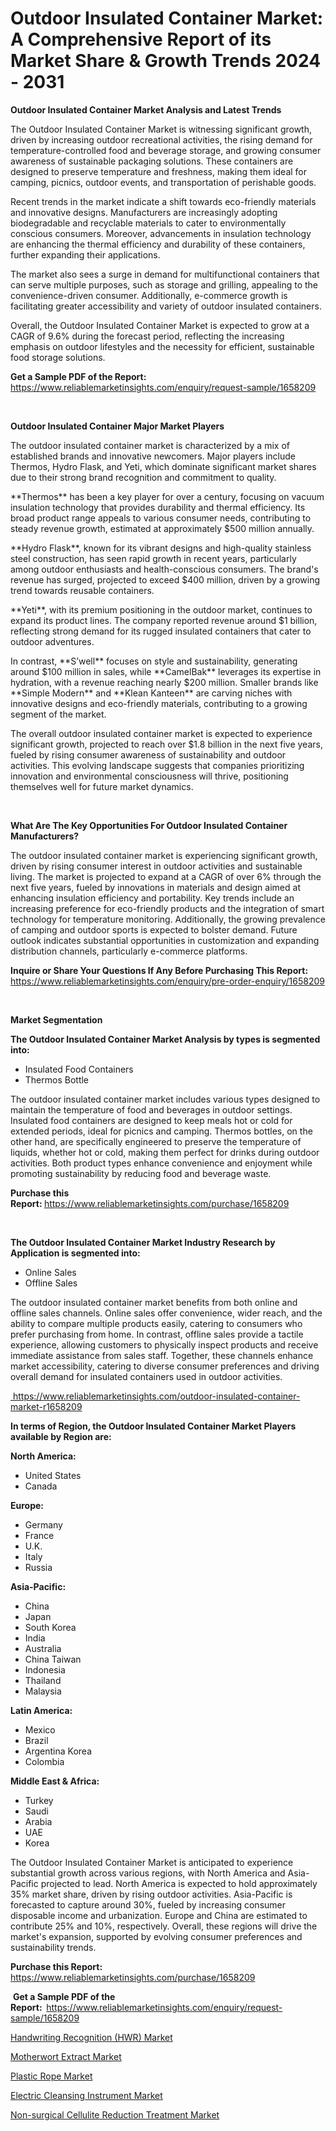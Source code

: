 <p><h1>Outdoor Insulated Container Market: A Comprehensive Report of its Market Share & Growth Trends 2024 - 2031</h1></p><p><strong>Outdoor Insulated Container Market Analysis and Latest Trends</strong></p>
<p><p>The Outdoor Insulated Container Market is witnessing significant growth, driven by increasing outdoor recreational activities, the rising demand for temperature-controlled food and beverage storage, and growing consumer awareness of sustainable packaging solutions. These containers are designed to preserve temperature and freshness, making them ideal for camping, picnics, outdoor events, and transportation of perishable goods.</p><p>Recent trends in the market indicate a shift towards eco-friendly materials and innovative designs. Manufacturers are increasingly adopting biodegradable and recyclable materials to cater to environmentally conscious consumers. Moreover, advancements in insulation technology are enhancing the thermal efficiency and durability of these containers, further expanding their applications.</p><p>The market also sees a surge in demand for multifunctional containers that can serve multiple purposes, such as storage and grilling, appealing to the convenience-driven consumer. Additionally, e-commerce growth is facilitating greater accessibility and variety of outdoor insulated containers.</p><p>Overall, the Outdoor Insulated Container Market is expected to grow at a CAGR of 9.6% during the forecast period, reflecting the increasing emphasis on outdoor lifestyles and the necessity for efficient, sustainable food storage solutions.</p></p>
<p><strong>Get a Sample PDF of the Report:&nbsp;</strong> <a href="https://www.reliablemarketinsights.com/enquiry/request-sample/1658209?utm_campaign=1197&utm_medium=2&utm_source=Github&utm_content=ia&utm_term=28092024&utm_id=outdoor-insulated-container">https://www.reliablemarketinsights.com/enquiry/request-sample/1658209</a></p>
<p>&nbsp;</p>
<p><strong>Outdoor Insulated Container Major Market Players</strong></p>
<p><p>The outdoor insulated container market is characterized by a mix of established brands and innovative newcomers. Major players include Thermos, Hydro Flask, and Yeti, which dominate significant market shares due to their strong brand recognition and commitment to quality.</p><p>**Thermos** has been a key player for over a century, focusing on vacuum insulation technology that provides durability and thermal efficiency. Its broad product range appeals to various consumer needs, contributing to steady revenue growth, estimated at approximately $500 million annually.</p><p>**Hydro Flask**, known for its vibrant designs and high-quality stainless steel construction, has seen rapid growth in recent years, particularly among outdoor enthusiasts and health-conscious consumers. The brand's revenue has surged, projected to exceed $400 million, driven by a growing trend towards reusable containers.</p><p>**Yeti**, with its premium positioning in the outdoor market, continues to expand its product lines. The company reported revenue around $1 billion, reflecting strong demand for its rugged insulated containers that cater to outdoor adventures.</p><p>In contrast, **S’well** focuses on style and sustainability, generating around $100 million in sales, while **CamelBak** leverages its expertise in hydration, with a revenue reaching nearly $200 million. Smaller brands like **Simple Modern** and **Klean Kanteen** are carving niches with innovative designs and eco-friendly materials, contributing to a growing segment of the market.</p><p>The overall outdoor insulated container market is expected to experience significant growth, projected to reach over $1.8 billion in the next five years, fueled by rising consumer awareness of sustainability and outdoor activities. This evolving landscape suggests that companies prioritizing innovation and environmental consciousness will thrive, positioning themselves well for future market dynamics.</p></p>
<p>&nbsp;</p>
<p><strong>What Are The Key Opportunities For Outdoor Insulated Container Manufacturers?</strong></p>
<p><p>The outdoor insulated container market is experiencing significant growth, driven by rising consumer interest in outdoor activities and sustainable living. The market is projected to expand at a CAGR of over 6% through the next five years, fueled by innovations in materials and design aimed at enhancing insulation efficiency and portability. Key trends include an increasing preference for eco-friendly products and the integration of smart technology for temperature monitoring. Additionally, the growing prevalence of camping and outdoor sports is expected to bolster demand. Future outlook indicates substantial opportunities in customization and expanding distribution channels, particularly e-commerce platforms.</p></p>
<p><strong>Inquire or Share Your Questions If Any Before Purchasing This Report:</strong> <a href="https://www.reliablemarketinsights.com/enquiry/pre-order-enquiry/1658209?utm_campaign=1197&utm_medium=2&utm_source=Github&utm_content=ia&utm_term=28092024&utm_id=outdoor-insulated-container">https://www.reliablemarketinsights.com/enquiry/pre-order-enquiry/1658209</a></p>
<p>&nbsp;</p>
<p><strong>Market Segmentation</strong></p>
<p><strong>The Outdoor Insulated Container Market Analysis by types is segmented into:</strong></p>
<p><ul><li>Insulated Food Containers</li><li>Thermos Bottle</li></ul></p>
<p><p>The outdoor insulated container market includes various types designed to maintain the temperature of food and beverages in outdoor settings. Insulated food containers are designed to keep meals hot or cold for extended periods, ideal for picnics and camping. Thermos bottles, on the other hand, are specifically engineered to preserve the temperature of liquids, whether hot or cold, making them perfect for drinks during outdoor activities. Both product types enhance convenience and enjoyment while promoting sustainability by reducing food and beverage waste.</p></p>
<p><strong>Purchase this Report:&nbsp;</strong><a href="https://www.reliablemarketinsights.com/purchase/1658209?utm_campaign=1197&utm_medium=2&utm_source=Github&utm_content=ia&utm_term=28092024&utm_id=outdoor-insulated-container">https://www.reliablemarketinsights.com/purchase/1658209</a></p>
<p>&nbsp;</p>
<p><strong>The Outdoor Insulated Container Market Industry Research by Application is segmented into:</strong></p>
<p><ul><li>Online Sales</li><li>Offline Sales</li></ul></p>
<p><p>The outdoor insulated container market benefits from both online and offline sales channels. Online sales offer convenience, wider reach, and the ability to compare multiple products easily, catering to consumers who prefer purchasing from home. In contrast, offline sales provide a tactile experience, allowing customers to physically inspect products and receive immediate assistance from sales staff. Together, these channels enhance market accessibility, catering to diverse consumer preferences and driving overall demand for insulated containers used in outdoor activities.</p></p>
<p><a href="https://www.reliablemarketinsights.com/outdoor-insulated-container-market-r1658209?utm_campaign=1197&utm_medium=2&utm_source=Github&utm_content=ia&utm_term=28092024&utm_id=outdoor-insulated-container">&nbsp;https://www.reliablemarketinsights.com/outdoor-insulated-container-market-r1658209</a></p>
<p><strong>In terms of Region, the Outdoor Insulated Container Market Players available by Region are:</strong></p>
<p>
    <p> <strong> North America: </strong>
        <ul>
            <li>United States</li>
            <li>Canada</li>
        </ul>
        </p> 
    <p> <strong> Europe: </strong>
        <ul>
            <li>Germany</li>
            <li>France</li>
            <li>U.K.</li>
            <li>Italy</li>
            <li>Russia</li>
        </ul>
        </p> 
    <p> <strong> Asia-Pacific: </strong>
        <ul>
            <li>China</li>
            <li>Japan</li>
            <li>South Korea</li>
            <li>India</li>
            <li>Australia</li>
            <li>China Taiwan</li>
            <li>Indonesia</li>
            <li>Thailand</li>
            <li>Malaysia</li>
        </ul>
        </p> 
    <p> <strong> Latin America: </strong>
        <ul>
            <li>Mexico</li>
            <li>Brazil</li>
            <li>Argentina Korea</li>
            <li>Colombia</li>
        </ul>
        </p> 
    <p> <strong> Middle East & Africa: </strong>
        <ul>
            <li>Turkey</li>
            <li>Saudi</li>
            <li>Arabia</li>
            <li>UAE</li>
            <li>Korea</li>
        </ul>
    </p>
    </p>
<p><p>The Outdoor Insulated Container Market is anticipated to experience substantial growth across various regions, with North America and Asia-Pacific projected to lead. North America is expected to hold approximately 35% market share, driven by rising outdoor activities. Asia-Pacific is forecasted to capture around 30%, fueled by increasing consumer disposable income and urbanization. Europe and China are estimated to contribute 25% and 10%, respectively. Overall, these regions will drive the market's expansion, supported by evolving consumer preferences and sustainability trends.</p></p>
<p><strong>Purchase this Report: </strong><a href="https://www.reliablemarketinsights.com/purchase/1658209?utm_campaign=1197&utm_medium=2&utm_source=Github&utm_content=ia&utm_term=28092024&utm_id=outdoor-insulated-container">https://www.reliablemarketinsights.com/purchase/1658209</a></p>
<p>&nbsp;<strong>Get a Sample PDF of the Report:&nbsp;&nbsp;</strong><a href="https://www.reliablemarketinsights.com/enquiry/request-sample/1658209?utm_campaign=1197&utm_medium=2&utm_source=Github&utm_content=ia&utm_term=28092024&utm_id=outdoor-insulated-container">https://www.reliablemarketinsights.com/enquiry/request-sample/1658209</a></p>
<p><strong></strong></p>
<p><p><a href="https://issuu.com/reportprime-2/docs/handwriting-recognition-hwr-market-_8ad4da50990c3b?utm_campaign=1197&utm_medium=2&utm_source=Github&utm_content=ia&utm_term=28092024&utm_id=outdoor-insulated-container">Handwriting Recognition (HWR) Market</a></p><p><a href="https://www.linkedin.com/pulse/motherwort-extract-market-outlook-share-analysis-growth-trends-bab6c?trackingId=Uqd2tJayR%2B6hmlx5rEIE1Q%3D%3D&utm_campaign=1197&utm_medium=2&utm_source=Github&utm_content=ia&utm_term=28092024&utm_id=outdoor-insulated-container">Motherwort Extract Market</a></p><p><a href="https://www.linkedin.com/pulse/plastic-rope-market-share-analysis-growth-trends-forecasts-ne2pc?trackingId=IZbGXitITk6MhmNKS%2Bxd4A%3D%3D&utm_campaign=1197&utm_medium=2&utm_source=Github&utm_content=ia&utm_term=28092024&utm_id=outdoor-insulated-container">Plastic Rope Market</a></p><p><a href="https://www.linkedin.com/pulse/electric-cleansing-instrument-market-trends-focusing-insight-45pwe?trackingId=IhRhfFJXQhqVihkg%2BOymAw%3D%3D&utm_campaign=1197&utm_medium=2&utm_source=Github&utm_content=ia&utm_term=28092024&utm_id=outdoor-insulated-container">Electric Cleansing Instrument Market</a></p><p><a href="https://issuu.com/reportprime-2/docs/non-surgical-cellulite-reduction-tr_59b3a04d7cfd92?utm_campaign=1197&utm_medium=2&utm_source=Github&utm_content=ia&utm_term=28092024&utm_id=outdoor-insulated-container">Non-surgical Cellulite Reduction Treatment Market</a></p></p>